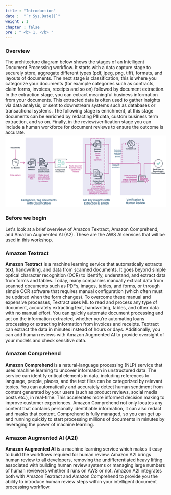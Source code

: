 ```yaml
---
title : "Introduction"
date :  "`r Sys.Date()`" 
weight : 1 
chapter : false
pre : " <b> 1. </b> "
---
```


### **Overview**
The architecture diagram below shows the stages of an Intelligent Document Processing workflow. It starts with a data capture stage to securely store, aggregate different types (pdf, jpeg, png, tiff), formats, and layouts of documents. The next stage is classification, this is where you categorize your documents (for example categories such as contracts, claim forms, invoices, receipts and so on) followed by document extraction. In the extraction stage, you can extract meaningful business information from your documents. This extracted data is often used to gather insights via data analysis, or sent to downstream systems such as databases or transactional systems. The following stage is enrichment, at this stage documents can be enriched by redacting PII data, custom business term extraction, and so on. Finally, in the review/verification stage you can include a human workforce for document reviews to ensure the outcome is accurate.
 ![s1](https://github.com/thien0301v/work_shop_AI_doc/blob/main/public/images/2.prerequisite/idp_arc_2.png)

### Before we begin
Let's look at a brief overview of Amazon Textract, Amazon Comprehend, and Amazon Augmented AI (A2). These are the AWS AI services that will be used in this workshop.

### Amazon Textract
**Amazon Textract** is a machine learning service that automatically extracts text, handwriting, and data from scanned documents. It goes beyond simple optical character recognition (OCR) to identify, understand, and extract data from forms and tables. Today, many companies manually extract data from scanned documents such as PDFs, images, tables, and forms, or through simple OCR software that requires manual configuration (which often must be updated when the form changes). To overcome these manual and expensive processes, Textract uses ML to read and process any type of document, accurately extracting text, handwriting, tables, and other data with no manual effort. You can quickly automate document processing and act on the information extracted, whether you’re automating loans processing or extracting information from invoices and receipts. Textract can extract the data in minutes instead of hours or days. Additionally, you can add human reviews with Amazon Augmented AI to provide oversight of your models and check sensitive data.

### Amazon Comprehend
**Amazon Comprehend** is a natural-language processing (NLP) service that uses machine learning to uncover information in unstructured data. The service can identify critical elements in data, including references to language, people, places, and the text files can be categorized by relevant topics. You can automatically and accurately detect human sentiment from content generated by your users (such as product reviews, social media posts etc.), in real-time. This accelerates more informed decision making to improve customer experiences. Amazon Comprehend not only locates any content that contains personally identifiable information, it can also redact and masks that content. Comprehend is fully managed, so you can get up and running quickly to start processing millions of documents in minutes by leveraging the power of machine learning.

### Amazon Augmented AI (A2I)
**Amazon Augmented AI** is a machine learning service which makes it easy to build the workflows required for human review. Amazon A2I brings human review to all developers, removing the undifferentiated heavy lifting associated with building human review systems or managing large numbers of human reviewers whether it runs on AWS or not. Amazon A2I integrates both with Amazon Textract  and Amazon Comprehend  to provide you the ability to introduce human review steps within your intelligent document processing workflow.
